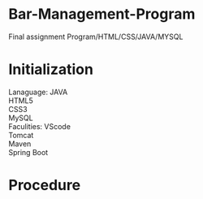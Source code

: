 # Bar-Management-Program
Final assignment Program/HTML/CSS/JAVA/MYSQL
# Initialization
Lanaguage:
   JAVA <br>
   HTML5 <br>
   CSS3 <br>
   MySQL <br>
Faculities:
   VScode <br>
   Tomcat<br>
   Maven <br>
   Spring Boot<br>
# Procedure
